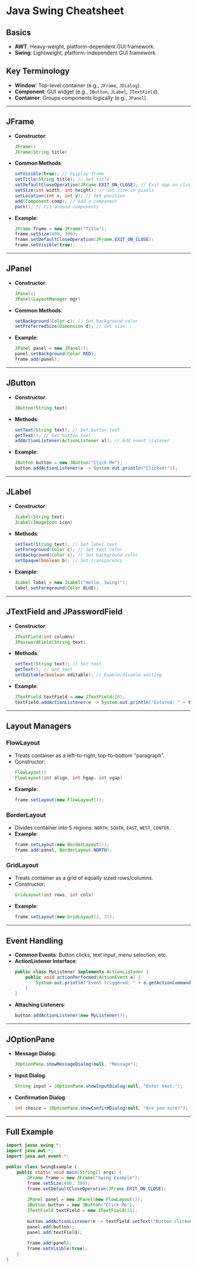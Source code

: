 # Java Swing Cheatsheet

## Basics
- **AWT**: Heavy-weight, platform-dependent GUI framework.
- **Swing**: Lightweight, platform-independent GUI framework.

## Key Terminology
- **Window**: Top-level container (e.g., `JFrame`, `JDialog`).
- **Component**: GUI widget (e.g., `JButton`, `JLabel`, `JTextField`).
- **Container**: Groups components logically (e.g., `JPanel`).

---

## JFrame
- **Constructor**: 
  ```java
  JFrame() 
  JFrame(String title)
  ```
- **Common Methods**:
  ```java
  setVisible(true); // Display frame
  setTitle(String title); // Set title
  setDefaultCloseOperation(JFrame.EXIT_ON_CLOSE); // Exit app on close
  setSize(int width, int height); // Set size in pixels
  setLocation(int x, int y); // Set position
  add(Component comp); // Add a component
  pack(); // Fit around components
  ```
- **Example**:
  ```java
  JFrame frame = new JFrame("Title");
  frame.setSize(400, 300);
  frame.setDefaultCloseOperation(JFrame.EXIT_ON_CLOSE);
  frame.setVisible(true);
  ```

---

## JPanel
- **Constructor**: 
  ```java
  JPanel() 
  JPanel(LayoutManager mgr)
  ```
- **Common Methods**:
  ```java
  setBackground(Color c); // Set background color
  setPreferredSize(Dimension d); // Set size
  ```
- **Example**:
  ```java
  JPanel panel = new JPanel();
  panel.setBackground(Color.RED);
  frame.add(panel);
  ```

---

## JButton
- **Constructor**:
  ```java
  JButton(String text)
  ```
- **Methods**:
  ```java
  setText(String text); // Set button text
  getText(); // Get button text
  addActionListener(ActionListener al); // Add event listener
  ```
- **Example**:
  ```java
  JButton button = new JButton("Click Me");
  button.addActionListener(e -> System.out.println("Clicked!"));
  ```

---

## JLabel
- **Constructor**:
  ```java
  JLabel(String text)
  JLabel(ImageIcon icon)
  ```
- **Methods**:
  ```java
  setText(String text); // Set label text
  setForeground(Color c); // Set text color
  setBackground(Color c); // Set background color
  setOpaque(boolean b); // Set transparency
  ```
- **Example**:
  ```java
  JLabel label = new JLabel("Hello, Swing!");
  label.setForeground(Color.BLUE);
  ```

---

## JTextField and JPasswordField
- **Constructor**:
  ```java
  JTextField(int columns)
  JPasswordField(String text)
  ```
- **Methods**:
  ```java
  setText(String text); // Set text
  getText(); // Get text
  setEditable(boolean editable); // Enable/disable editing
  ```
- **Example**:
  ```java
  JTextField textField = new JTextField(20);
  textField.addActionListener(e -> System.out.println("Entered: " + textField.getText()));
  ```

---

## Layout Managers
### FlowLayout
- Treats container as a left-to-right, top-to-bottom "paragraph".
- Constructor:
  ```java
  FlowLayout()
  FlowLayout(int align, int hgap, int vgap)
  ```
- **Example**:
  ```java
  frame.setLayout(new FlowLayout());
  ```

### BorderLayout
- Divides container into 5 regions: `NORTH`, `SOUTH`, `EAST`, `WEST`, `CENTER`.
- **Example**:
  ```java
  frame.setLayout(new BorderLayout());
  frame.add(panel, BorderLayout.NORTH);
  ```

### GridLayout
- Treats container as a grid of equally sized rows/columns.
- Constructor:
  ```java
  GridLayout(int rows, int cols)
  ```
- **Example**:
  ```java
  frame.setLayout(new GridLayout(2, 3));
  ```

---

## Event Handling
- **Common Events**: Button clicks, text input, menu selection, etc.
- **ActionListener Interface**:
  ```java
  public class MyListener implements ActionListener {
      public void actionPerformed(ActionEvent e) {
          System.out.println("Event triggered: " + e.getActionCommand());
      }
  }
  ```
- **Attaching Listeners**:
  ```java
  button.addActionListener(new MyListener());
  ```

---

## JOptionPane
- **Message Dialog**:
  ```java
  JOptionPane.showMessageDialog(null, "Message");
  ```
- **Input Dialog**:
  ```java
  String input = JOptionPane.showInputDialog(null, "Enter text:");
  ```
- **Confirmation Dialog**:
  ```java
  int choice = JOptionPane.showConfirmDialog(null, "Are you sure?");
  ```

---

## Full Example
```java
import javax.swing.*;
import java.awt.*;
import java.awt.event.*;

public class SwingExample {
    public static void main(String[] args) {
        JFrame frame = new JFrame("Swing Example");
        frame.setSize(400, 300);
        frame.setDefaultCloseOperation(JFrame.EXIT_ON_CLOSE);
        
        JPanel panel = new JPanel(new FlowLayout());
        JButton button = new JButton("Click Me");
        JTextField textField = new JTextField(15);
        
        button.addActionListener(e -> textField.setText("Button clicked!"));
        panel.add(button);
        panel.add(textField);
        
        frame.add(panel);
        frame.setVisible(true);
    }
}
```
